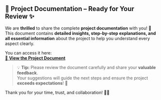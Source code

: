 ## 📄 **Project Documentation – Ready for Your Review** ✨


We are **thrilled** to share the complete **project documentation** with you! 🚀  
This document contains **detailed insights, step-by-step explanations, and all essential information** about the project to help you understand every aspect clearly.  

You can access it here:  
[🔗 **View the Project Document**](https://docs.google.com/document/d/1bQajaT0Om1ITZXP2T4U4r60NAAsOfnhs1yd24c6oSJ0/edit?tab=t.0)  

> 💡 **Tip:** Please review the document carefully and share your **valuable feedback**.  
> Your suggestions will guide the next steps and ensure the project **exceeds expectations**! 🌟  

Thank you for your time, trust, and collaboration! 🙏💼

